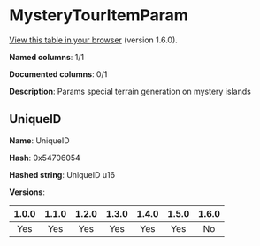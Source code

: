 # MysteryTourItemParam
[View this table in your browser](MysteryTourItemParam-value.md) (version 1.6.0).

**Named columns**: 1/1

**Documented columns**: 0/1

**Description**: Params special terrain generation on mystery islands
## UniqueID

**Name**: UniqueID

**Hash**: 0x54706054

**Hashed string**: UniqueID u16

**Versions**: 

 | 1.0.0 | 1.1.0 | 1.2.0 | 1.3.0 | 1.4.0 | 1.5.0 | 1.6.0
|:--:|:--:|:--:|:--:|:--:|:--:|:--:|
| Yes | Yes | Yes | Yes | Yes | Yes | No| 


